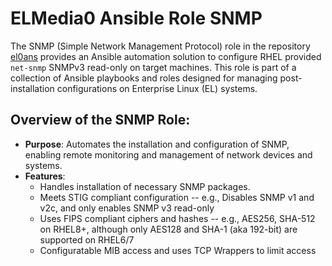 # ELMedia0 Ansible Role SNMP

The SNMP (Simple Network Management Protocol) role in the repository [el0ans](https://github.com/BJSmithIEEE/el0ans/) provides an Ansible automation solution to configure RHEL provided `net-snmp` SNMPv3 read-only on target machines.  This role is part of a collection of Ansible playbooks and roles designed for managing post-installation configurations on Enterprise Linux (EL) systems.

## Overview of the SNMP Role:

- **Purpose**: Automates the installation and configuration of SNMP, enabling remote monitoring and management of network devices and systems.
- **Features**:
  - Handles installation of necessary SNMP packages.
  - Meets STIG compliant configuration -- e.g., Disables SNMP v1 and v2c, and only enables SNMP v3 read-only
  - Uses FIPS compliant ciphers and hashes -- e.g., AES256, SHA-512 on RHEL8+, although only AES128 and SHA-1 (aka 192-bit) are supported on RHEL6/7
  - Configuratable MIB access and uses TCP Wrappers to limit access
   
